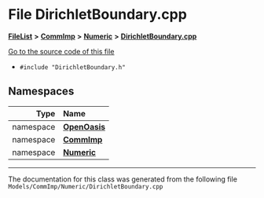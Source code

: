 

# File DirichletBoundary.cpp



[**FileList**](files.md) **>** [**CommImp**](dir_6202b98a8704f42b1ea358646461643f.md) **>** [**Numeric**](dir_a0ece07902893bffce0f747cc8ee06c8.md) **>** [**DirichletBoundary.cpp**](_dirichlet_boundary_8cpp.md)

[Go to the source code of this file](_dirichlet_boundary_8cpp_source.md)



* `#include "DirichletBoundary.h"`













## Namespaces

| Type | Name |
| ---: | :--- |
| namespace | [**OpenOasis**](namespace_open_oasis.md) <br> |
| namespace | [**CommImp**](namespace_open_oasis_1_1_comm_imp.md) <br> |
| namespace | [**Numeric**](namespace_open_oasis_1_1_comm_imp_1_1_numeric.md) <br> |





















































------------------------------
The documentation for this class was generated from the following file `Models/CommImp/Numeric/DirichletBoundary.cpp`

